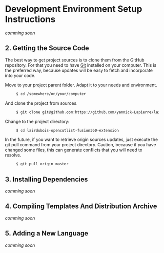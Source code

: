# Development Environment Setup Instructions
_comming soon_

## 2. Getting the Source Code

The best way to get project sources is to clone them from the GitHub repository. For that you need to have [Git](https://git-scm.com/) installed on your computer.
This is the preferred way, because updates will be easy to fetch and incorporate into your code.

Move to your project parent folder. Adapt it to your needs and environment.

``` bash
     $ cd /somewhere/on/your/computer
```

And clone the project from sources.

``` bash
     $ git clone git@github.com:https://github.com/yannick-Lapierre/lairdubois-opencutlist-Fusion360-extension.git
```

Change to the project directory:

``` bash
     $ cd lairdubois-opencutlist-fusion360-extension
```

In the future, if you want to retrieve origin sources updates, just execute the git pull command from your project directory.
Caution, because if you have changed some files, this can generate conflicts that you will need to resolve.

``` bash
     $ git pull origin master
```

## 3. Installing Dependencies

_comming soon_

## 4. Compiling Templates And Distribution Archive

_comming soon_

## 5. Adding a New Language

_comming soon_